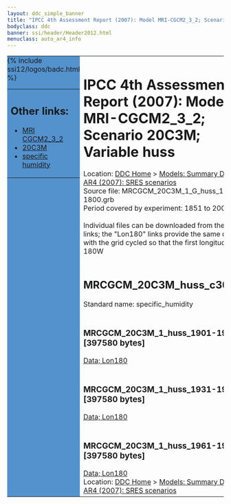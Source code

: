 ```yaml
---
layout: ddc_simple_banner
title: "IPCC 4th Assessment Report (2007): Model MRI-CGCM2_3_2; Scenario 20C3M; Variable huss"
bodyclass: ddc
banner: ssi/header/Header2012.html
menuclass: auto_ar4_info
---
```



<table width="100%" border="0" cellspacing="0" cellpadding="0" style="border-collapse: collapse;">
<tr style="margin:0;padding:0;border:0;">
<td style="margin:0;padding:0;border:0;height:1pt;width:150pt;background:#5492CD;" valign="top" >

<div id="lh-col2" class="auto_ar4_info">
<table class="menumain" bgcolor="#5492CD" cellspacing="0" width="100%" border="0">
<tr><td>
<h2> Other links:</h2>
<ul>
<li><a href="/auto/ar4/model-MRI-CGCM2_3_2.html">MRI<br/>CGCM2_3_2</a></li>
<li><a href="/auto/ar4/scenario-20C3M.html">20C3M</a></li>
<li><a href="/auto/ar4/var-specific_humidity.html">specific humidity</a></li>
</ul>
</td></tr>
{% include ssi12/logos/badc.html %}
</table>
</div>
</td>
<td><h1>IPCC 4th Assessment Report (2007): Model MRI-CGCM2_3_2; Scenario 20C3M; Variable huss</h1>

<!-- Breadcrumb1 -->
<div id="breadcrumb1" align="left">
Location: <a href="/index.html">DDC Home</a> > <a href="/sim/gcm_clim/">Models: Summary Data</a>
> <a href="/sim/gcm_clim/SRES_AR4/index.html">AR4 (2007): SRES scenarios</a>
</div>
<!-- End of Breadcrumb1 -->Source file: MRCGCM_20C3M_1_G_huss_1-1800.grb
<br/>
Period covered by experiment: 1851 to 2000<br/>
<br/>Individual files can be downloaded from the "data" links; the "Lon180" links provide the same data
         with the grid cycled so that the first longitude is 180W<br/>
<br/><h2>MRCGCM_20C3M_huss_c30a.tar</h2>
Standard name: specific_humidity<br>
<br/><h3>MRCGCM_20C3M_1_huss_1901-1930.nc [397580 bytes]</h3>
<a href="/cgi-bin/downl/ar4_nc/huss/MRCGCM_20C3M_1_huss_1901-1930.nc">Data; </a><a href="/cgi-bin/downl/ar4_nc/huss/MRCGCM_20C3M_1_huss_1901-1930.cyto180.nc"> Lon180</a><br/>
<br/><h3>MRCGCM_20C3M_1_huss_1931-1960.nc [397580 bytes]</h3>
<a href="/cgi-bin/downl/ar4_nc/huss/MRCGCM_20C3M_1_huss_1931-1960.nc">Data; </a><a href="/cgi-bin/downl/ar4_nc/huss/MRCGCM_20C3M_1_huss_1931-1960.cyto180.nc"> Lon180</a><br/>
<br/><h3>MRCGCM_20C3M_1_huss_1961-1990.nc [397580 bytes]</h3>
<a href="/cgi-bin/downl/ar4_nc/huss/MRCGCM_20C3M_1_huss_1961-1990.nc">Data; </a><a href="/cgi-bin/downl/ar4_nc/huss/MRCGCM_20C3M_1_huss_1961-1990.cyto180.nc"> Lon180</a><br/>
<!-- Breadcrumb2 -->
<div id="breadcrumb2" align="left">
Location: <a href="/index.html">DDC Home</a> > <a href="/sim/gcm_clim/">Models: Summary Data</a>
> <a href="/sim/gcm_clim/SRES_AR4/index.html">AR4 (2007): SRES scenarios</a>
</div>
<!-- End of Breadcrumb2 --></td></tr></table>
